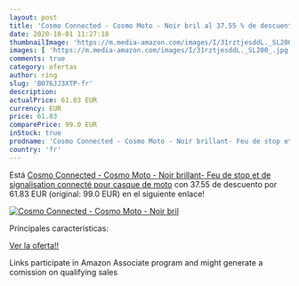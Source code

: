 ```yaml
---
layout: post
title: 'Cosmo Connected - Cosmo Moto - Noir bril al 37.55 % de descuento'
date: 2020-10-01 11:27:18
thumbnailImage: 'https://m.media-amazon.com/images/I/31rztjesddL._SL200_.jpg'
images: [ 'https://m.media-amazon.com/images/I/31rztjesddL._SL200_.jpg' ]
comments: true
category: ofertas
author: ring
slug: 'B076JJ3XTP-fr'
description:
actualPrice: 61.83 EUR
currency: EUR
price: 61.83
comparePrice: 99.0 EUR
inStock: true
prodname: 'Cosmo Connected - Cosmo Moto - Noir brillant- Feu de stop et de signalisation connecté pour casque de moto'
country: 'fr'
---
```


Está [Cosmo Connected - Cosmo Moto - Noir brillant- Feu de stop et de signalisation connecté pour casque de moto](https://www.amazon.fr/dp/B076JJ3XTP/?tag=tolees0d-21) con 37.55 de descuento por 61.83 EUR (original: 99.0 EUR) en el siguiente enlace!

[![Cosmo Connected - Cosmo Moto - Noir bril](https://m.media-amazon.com/images/I/31rztjesddL._SL200_.jpg)](https://www.amazon.fr/dp/B076JJ3XTP/?tag=tolees0d-21)

Principales características:


[Ver la oferta!!](https://www.amazon.fr/dp/B076JJ3XTP/?tag=tolees0d-21)

Links participate in Amazon Associate program and might generate a comission on qualifying sales


